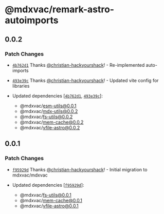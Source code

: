 # @mdxvac/remark-astro-autoimports

## 0.0.2

### Patch Changes

- [`4b762d1`](https://github.com/mdxvac/mdxvac/commit/4b762d13c059f1488c7a6abe20585bff6b3fa9d6) Thanks [@christian-hackyourshack](https://github.com/christian-hackyourshack)! - Re-implemented auto-imports

- [`493e39c`](https://github.com/mdxvac/mdxvac/commit/493e39c53f322f61034150e91faf7ce0ee7d5690) Thanks [@christian-hackyourshack](https://github.com/christian-hackyourshack)! - Updated vite config for libraries

- Updated dependencies [[`4b762d1`](https://github.com/mdxvac/mdxvac/commit/4b762d13c059f1488c7a6abe20585bff6b3fa9d6), [`493e39c`](https://github.com/mdxvac/mdxvac/commit/493e39c53f322f61034150e91faf7ce0ee7d5690)]:
  - @mdxvac/esm-utils@0.0.1
  - @mdxvac/mdx-utils@0.0.2
  - @mdxvac/fs-utils@0.0.2
  - @mdxvac/mem-cache@0.0.2
  - @mdxvac/vfile-astro@0.0.2

## 0.0.1

### Patch Changes

- [`f95929d`](https://github.com/mdxvac/mdxvac/commit/f95929d036c4273700f5fa632b67d359a8c1d814) Thanks [@christian-hackyourshack](https://github.com/christian-hackyourshack)! - Initial migration to mdxvac/mdxvac

- Updated dependencies [[`f95929d`](https://github.com/mdxvac/mdxvac/commit/f95929d036c4273700f5fa632b67d359a8c1d814)]:
  - @mdxvac/fs-utils@0.0.1
  - @mdxvac/mem-cache@0.0.1
  - @mdxvac/vfile-astro@0.0.1
